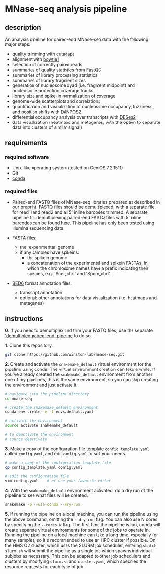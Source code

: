 
# MNase-seq analysis pipeline

## description

An analysis pipeline for paired-end MNase-seq data with the following major steps:

- quality trimming with [cutadapt](http://cutadapt.readthedocs.io/en/stable/guide.html)
- alignment with [bowtie1](http://bowtie-bio.sourceforge.net/index.shtml)
- selection of correctly paired reads
- summaries of quality statistics from [FastQC](https://www.bioinformatics.babraham.ac.uk/projects/fastqc/) 
- summaries of library processing statistics
- summaries of library fragment sizes
- generation of nucleosome dyad (i.e. fragment midpoint) and nucleosome protection coverage tracks
- library size and spike-in normalization of coverage
- genome-wide scatterplots and correlations
- quantification and visualization of nucleosome occupancy, fuzziness, and position shifts with [DANPOS2](https://sites.google.com/site/danposdoc/)
- differential occupancy analysis over transcripts with [DESeq2](https://bioconductor.org/packages/release/bioc/html/DESeq2.html)
- data visualization (heatmaps and metagenes, with the option to separate data into clusters of similar signal)

## requirements

### required software

- Unix-like operating system (tested on CentOS 7.2.1511)
- Git
- [conda](https://conda.io/docs/user-guide/install/index.html)

### required files

- Paired-end FASTQ files of MNase-seq libraries prepared as described in [our preprint](https://www.biorxiv.org/content/early/2018/06/15/347575). FASTQ files should be demultiplexed, with a separate file for read 1 and read2 and all 5' inline barcodes trimmed. A separate pipeline for demultiplexing paired-end FASTQ files with 5' inline barcodes can be found [here](https://github.com/winston-lab/demultiplex-paired-end). This pipeline has only been tested using Illumina sequencing data. 

- FASTA files:
    - the 'experimental' genome
    - if any samples have spikeins:
        - the spikein genome
        - a concatenation of the experimental and spikein FASTAs, in which the chromosome names have a prefix indicating their species, e.g. 'Scer_chrI' and 'Spom_chrI'.

- [BED6](https://genome.ucsc.edu/FAQ/FAQformat.html#format1) format annotation files:
    - transcript annotation
    - optional: other annotations for data visualization (i.e. heatmaps and metagenes)

## instructions

**0**. If you need to demultiplex and trim your FASTQ files, use the separate ['demultiplex-paired-end' pipeline](https://github.com/winston-lab/demultiplex-paired-end) to do so.

**1**. Clone this repository.

```bash
git clone https://github.com/winston-lab/mnase-seq.git
```

**2**. Create and activate the `snakemake_default` virtual environment for the pipeline using conda. The virtual environment creation can take a while. If you've already created the `snakemake_default` environment from another one of my pipelines, this is the same environment, so you can skip creating the environment and just activate it.

```bash
# navigate into the pipeline directory
cd mnase-seq

# create the snakemake_default environment
conda env create -v -f envs/default.yaml

# activate the environment
source activate snakemake_default

# to deactivate the environment
# source deactivate
```

**3**. Make a copy of the configuration file template `config_template.yaml` called `config.yaml`, and edit `config.yaml` to suit your needs.

```bash
# make a copy of the configuration template file
cp config_template.yaml config.yaml

# edit the configuration file
vim config.yaml    # or use your favorite editor
```

**4**. With the `snakemake_default` environment activated, do a dry run of the pipeline to see what files will be created.

```bash
snakemake -p --use-conda --dry-run
```

**5**. If running the pipeline on a local machine, you can run the pipeline using the above command, omitting the `--dry-run` flag. You can also use N cores by specifying the `--cores N` flag. The first time the pipeline is run, conda will create separate virtual environments for some of the jobs to operate in. Running the pipeline on a local machine can take a long time, especially for many samples, so it's recommended to use an HPC cluster if possible. On the HMS O2 cluster, which uses the SLURM job scheduler, entering `sbatch slurm.sh` will submit the pipeline as a single job which spawns individual subjobs as necessary. This can be adapted to other job schedulers and clusters by modifying `slurm.sh` and `cluster.yaml`, which specifies the resource requests for each type of job.

